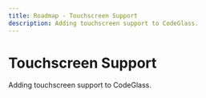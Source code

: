 ```yaml
---
title: Roadmap - Touchscreen Support
description: Adding touchscreen support to CodeGlass.
---
```

# Touchscreen Support
Adding touchscreen support to CodeGlass.

